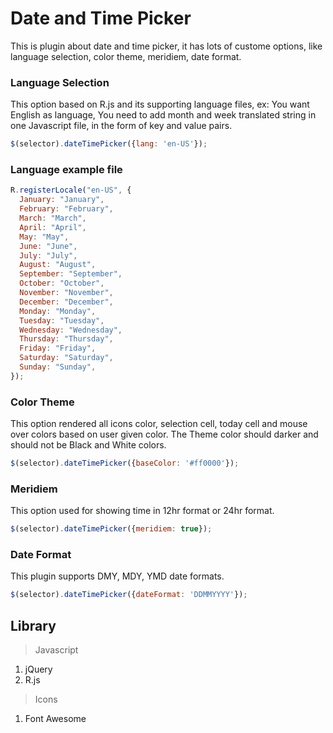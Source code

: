 # Date and Time Picker
This is plugin about date and time picker, it has lots of custome options, like language selection, color theme, meridiem, date format.

### Language Selection
This option based on R.js and its supporting language files, ex: You want English as language, You need to add month and week translated string in one Javascript file, in the form of key and value pairs.

```javascript
$(selector).dateTimePicker({lang: 'en-US'});
```

### Language example file
```javascript
R.registerLocale("en-US", {
  January: "January",
  February: "February",
  March: "March",
  April: "April",
  May: "May",
  June: "June",
  July: "July",
  August: "August",
  September: "September",
  October: "October",
  November: "November",
  December: "December",
  Monday: "Monday",
  Tuesday: "Tuesday",
  Wednesday: "Wednesday",
  Thursday: "Thursday",
  Friday: "Friday",
  Saturday: "Saturday",
  Sunday: "Sunday",
});
```

### Color Theme
This option rendered all icons color, selection cell, today cell and mouse over colors based on user given color. The Theme color should darker and should not be Black and White colors. 

```javascript
$(selector).dateTimePicker({baseColor: '#ff0000'});
```

### Meridiem
This option used for showing time in 12hr format or 24hr format.

```javascript
$(selector).dateTimePicker({meridiem: true});
```

### Date Format
This plugin supports DMY, MDY, YMD date formats.

```javascript
$(selector).dateTimePicker({dateFormat: 'DDMMYYYY'});
```

## Library
  >Javascript
  1. jQuery
  2. R.js
  
  >Icons
  1. Font Awesome  

